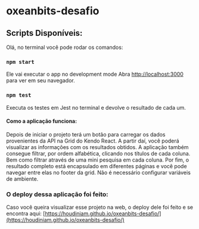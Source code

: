 # oxeanbits-desafio

## Scripts Disponíveis:

Olá, no terminal você pode rodar os comandos:

### `npm start`

Ele vai executar o app no development mode
Abra [http://localhost:3000](http://localhost:3000) para ver em seu navegador.

### `npm test`

Executa os testes em Jest no terminal e devolve o resultado de cada um.

#### Como a aplicação funciona:

Depois de iniciar o projeto terá um botão para carregar os dados provenientes da API na Grid do Kendo React.
A partir daí, você poderá visualizar as informações com os resultados obtidos.
A aplicação também consegue filtrar, por ordem alfabética, clicando nos títulos de cada coluna.
Bem como filtrar através de uma mini pesquisa em cada coluna.
Por fim, o resultado completo está encapsulado em diferentes páginas e você pode navegar entre elas no footer da grid.
Não é necessário configurar variáveis de ambiente.

### O deploy dessa aplicação foi feito:

Caso você queira visualizar esse projeto na web, o deploy dele foi feito e se encontra aqui:
[https://houdiniam.github.io/oxeanbits-desafio/](https://houdiniam.github.io/oxeanbits-desafio/)